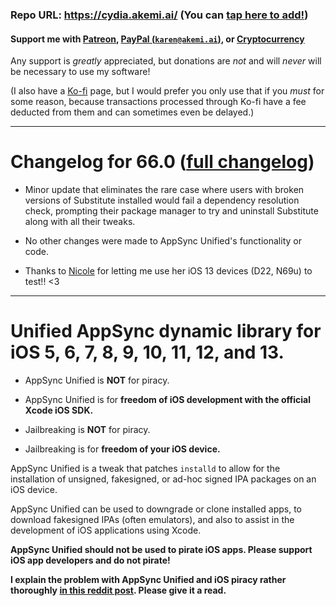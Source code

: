 ### Repo URL: https://cydia.akemi.ai/ (You can [tap here to add!](https://cydia.akemi.ai/add.php))

#### Support me with [Patreon](https://patreon.com/akemin_dayo), [PayPal (`karen@akemi.ai`)](https://paypal.me/akemindayo), or [Cryptocurrency](https://akemi.ai/?page/links#crypto)

Any support is _greatly_ appreciated, but donations are *not* and will *never* will be necessary to use my software!

(I also have a [Ko-fi](https://ko-fi.com/akemin_dayo) page, but I would prefer you only use that if you _must_ for some reason, because transactions processed through Ko-fi have a fee deducted from them and can sometimes even be delayed.)

---

# Changelog for 66.0 ([full changelog](https://cydia.akemi.ai/?page/net.angelxwind.appsyncunified-changelog))

* Minor update that eliminates the rare case where users with broken versions of Substitute installed would fail a dependency resolution check, prompting their package manager to try and uninstall Substitute along with all their tweaks.

* No other changes were made to AppSync Unified's functionality or code.

* Thanks to [Nicole](https://twitter.com/NikkiNikkiTembo) for letting me use her iOS 13 devices (D22, N69u) to test!! <3

---

# Unified AppSync dynamic library for iOS 5, 6, 7, 8, 9, 10, 11, 12, and 13.

* AppSync Unified is **NOT** for piracy.

* AppSync Unified is for **freedom of iOS development with the official Xcode iOS SDK.**

* Jailbreaking is **NOT** for piracy.

* Jailbreaking is for **freedom of your iOS device.**

AppSync Unified is a tweak that patches `installd` to allow for the installation of unsigned, fakesigned, or ad-hoc signed IPA packages on an iOS device.

AppSync Unified can be used to downgrade or clone installed apps, to download fakesigned IPAs (often emulators), and also to assist in the development of iOS applications using Xcode.

**AppSync Unified should not be used to pirate iOS apps. Please support iOS app developers and do not pirate!**

**I explain the problem with AppSync Unified and iOS piracy rather thoroughly [in this reddit post](https://www.reddit.com/r/jailbreak/comments/3oovnh/discussion_regarding_appsync_unified_ios_9_and/). Please give it a read.**